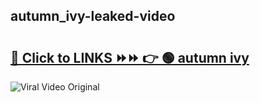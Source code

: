 
 ## autumn_ivy-leaked-video 

# <h2><a href="https://clipsfans.com/autumn_ivy&ref=git">🔗 Click to LINKS ⏩⏩ 👉 🟢 autumn ivy </a></h2>

<a href="https://clipsfans.com/autumn_ivy&ref=git" rel="nofollow" data-target="animated-image.originalLink"><img src="https://i.ibb.co.com/xMMVF88/686577567.gif" alt="Viral Video Original" style="max-width: 100%; display: inline-block;" data-target="animated-image.originalImage"></a>
